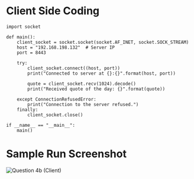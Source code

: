 # Client Side Coding

    import socket

    def main():
        client_socket = socket.socket(socket.AF_INET, socket.SOCK_STREAM)
        host = "192.168.198.132"  # Server IP
        port = 8443

        try:
            client_socket.connect((host, port))
            print("Connected to server at {}:{}".format(host, port))

            quote = client_socket.recv(1024).decode()
            print("Received quote of the day: {}".format(quote))

        except ConnectionRefusedError:
            print("Connection to the server refused.")
        finally:
            client_socket.close()

    if __name__ == "__main__":
        main()

# Sample Run Screenshot
![Question 4b (Client)](https://github.com/1ch1m0n/ITT440/assets/129719310/305a3dee-2f2b-4a81-89ec-064cc9659723)

